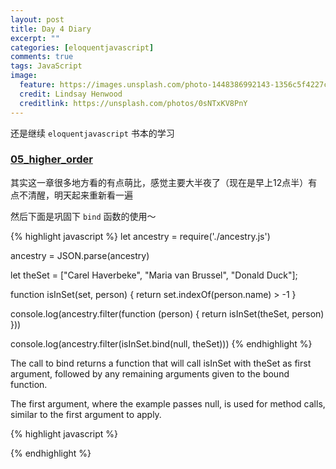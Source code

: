 ```yaml
---
layout: post
title: Day 4 Diary
excerpt: ""
categories: [eloquentjavascript]
comments: true
tags: JavaScript
image:
  feature: https://images.unsplash.com/photo-1448386992143-1356c5f4227c?dpr=2&auto=format&fit=crop&w=767&h=511&q=80&cs=tinysrgb&crop=
  credit: Lindsay Henwood
  creditlink: https://unsplash.com/photos/0sNTxKV8PnY
---
```


还是继续 `eloquentjavascript` 书本的学习

### [05_higher_order](http://eloquentjavascript.net/05_higher_order.html)

其实这一章很多地方看的有点萌比，感觉主要大半夜了（现在是早上12点半）有点不清醒，明天起来重新看一遍

然后下面是巩固下 `bind` 函数的使用～

{% highlight javascript %}
let ancestry = require('./ancestry.js')

ancestry = JSON.parse(ancestry)

let theSet = ["Carel Haverbeke", "Maria van Brussel", "Donald Duck"];

function isInSet(set, person) {
  return set.indexOf(person.name) > -1
}

console.log(ancestry.filter(function (person) {
  return isInSet(theSet, person)
}))

console.log(ancestry.filter(isInSet.bind(null, theSet)))
{% endhighlight %}

The call to bind returns a function that will call isInSet with theSet as first argument, followed by any remaining arguments given to the bound function.

The first argument, where the example passes null, is used for method calls, similar to the first argument to apply.


{% highlight javascript %}

{% endhighlight %}
